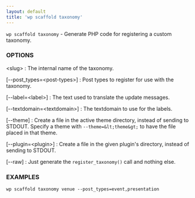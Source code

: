 ```yaml
---
layout: default
title: 'wp scaffold taxonomy'
---
```


`wp scaffold taxonomy` - Generate PHP code for registering a custom taxonomy.

### OPTIONS

&lt;slug&gt;
: The internal name of the taxonomy.

[--post_types=&lt;post-types&gt;]
: Post types to register for use with the taxonomy.

[--label=&lt;label&gt;]
: The text used to translate the update messages.

[--textdomain=&lt;textdomain&gt;]
: The textdomain to use for the labels.

[--theme]
: Create a file in the active theme directory, instead of sending to
STDOUT. Specify a theme with `--theme=&lt;theme&gt;` to have the file placed in that theme.

[--plugin=&lt;plugin&gt;]
: Create a file in the given plugin's directory, instead of sending to STDOUT.

[--raw]
: Just generate the `register_taxonomy()` call and nothing else.

### EXAMPLES

    wp scaffold taxonomy venue --post_types=event,presentation

